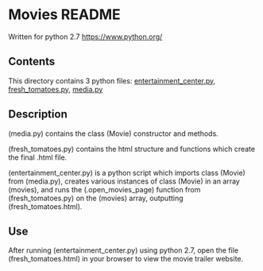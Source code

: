 # Movies README

Written for python 2.7 https://www.python.org/

## Contents

This directory contains 3 python files:
[entertainment_center.py](entertainment_center.py),
[fresh_tomatoes.py](fresh_tomatoes.py),
[media.py](media.py)

## Description
(media.py) contains the class (Movie) constructor and methods.

(fresh_tomatoes.py) contains the html structure and functions which create
the final .html file.

(entertainment_center.py) is a python script which imports class (Movie)
from (media.py), creates various instances of class (Movie) in an array
(movies), and runs the (.open_movies_page) function from (fresh_tomatoes.py)
on the (movies) array, outputting (fresh_tomatoes.html). 

## Use
After running (entertainment_center.py) using python 2.7, open the file
(fresh_tomatoes.html) in your browser to view the movie trailer website.
